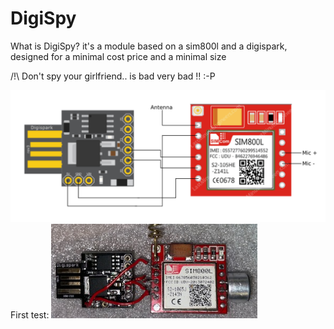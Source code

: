 # DigiSpy
                          
What is DigiSpy?
it's a module based on a sim800l and a digispark, designed for a minimal cost price and a minimal size

/!\ Don't spy your girlfriend.. is bad very bad !! :-P

![Screenshot](Schematic.png)
First test:
![Screenshot](first_test.png)
